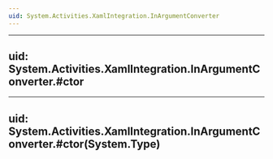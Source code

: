 ```yaml
---
uid: System.Activities.XamlIntegration.InArgumentConverter
---
```


---
uid: System.Activities.XamlIntegration.InArgumentConverter.#ctor
---

---
uid: System.Activities.XamlIntegration.InArgumentConverter.#ctor(System.Type)
---

